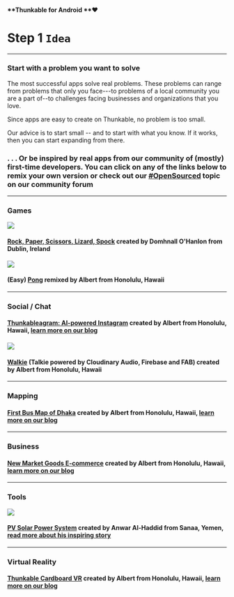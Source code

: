 #### **Thunkable for Android **❤

# Step 1 `Idea`

---

### **Start with a problem you want to solve**

The most successful apps solve real problems. These problems can range from problems that only you face---to problems of a local community you are a part of--to challenges facing businesses and organizations that you love.

Since apps are easy to create on Thunkable, no problem is too small.

Our advice is to start small -- and to start with what you know.  If it works, then you can start expanding from there.

### . . . Or be inspired by real apps from our community of \(mostly\) first-time developers. You can click on any of the links below to remix your own version or check out our [\#OpenSourced](https://community.thunkable.com/c/OpenSource) topic on our community forum

---

### Games

![](/assets/scissor.gif)

#### [Rock, Paper, Scissors, Lizard, Spock](https://goo.gl/GUBntn) created by Domhnall O'Hanlon from Dublin, Ireland

![](/assets/easy-pong.gif)

#### \(Easy\) [Pong](https://goo.gl/LQs4su) remixed by Albert from Honolulu, Hawaii

---

### Social / Chat

#### [Thunkableagram: AI-powered Instagram](https://www.gitbook.com/book/thunkable/thunkable-docs/edit#) created by Albert from Honolulu, Hawaii, [learn more on our blog](https://www.gitbook.com/book/thunkable/thunkable-docs/edit#)

#### ![](/assets/walkie.gif)

#### [Walkie](https://www.gitbook.com/book/thunkable/thunkable-docs/edit#) \(Talkie powered by Cloudinary Audio, Firebase and FAB\) created by Albert from Honolulu, Hawaii

---

### Mapping

#### [First Bus Map of Dhaka](https://www.gitbook.com/book/thunkable/thunkable-docs/edit#) created by Albert from Honolulu, Hawaii, [learn more on our blog](https://www.gitbook.com/book/thunkable/thunkable-docs/edit#)

---

### Business

#### [New Market Goods E-commerce](https://goo.gl/7YsHiA) created by Albert from Honolulu, Hawaii, [learn more on our blog](https://blog.thunkable.com/apps-for-your-most-loyal-customers-with-a-website-you-already-have-made-by-you-on-thunkable-824e6744f9f7)

---

### Tools

![](/assets/elevator.gif)

#### [PV Solar Power System](https://www.gitbook.com/book/thunkable/thunkable-docs/edit#) created by Anwar Al-Haddid from Sanaa, Yemen, [read more about his inspiring story](https://www.gitbook.com/book/thunkable/thunkable-docs/edit#)

---

### Virtual Reality

#### [Thunkable Cardboard VR](https://goo.gl/fowCtE) created by Albert from Honolulu, Hawaii, [learn more on our blog](https://blog.thunkable.com/making-apps-for-google-cardboard-d112758a4cee)



